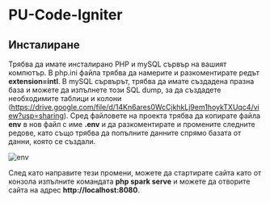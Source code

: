 # PU-Code-Igniter

## Инсталиране

Трябва да имате инсталирано PHP и mySQL сървър на вашият компютър. В php.ini файла трябва да намерите и разкоментирате редът **extension=intl**. В mySQL сървърът, трябва да имате създадена празна база и можете да изпълнете този SQL dump, за да създадете необходимите таблици и колони (https://drive.google.com/file/d/14Kn6ares0WcCjkhkLj9em1hoykTXUqc4/view?usp=sharing). Сред файловете на проекта трябва да копирате файла **env** в нов файл с име **.env** и да разкоментирате и промените следните редове, като също трябва да попълните данните спрямо базата от данни, която се създали.  
  
![env](https://i.ibb.co/XXh03jy/env.png)  
  
След като направите тези промени, можете да стартирате сайта като от конзола изпълните командата **php spark serve** и можете да отворите сайта на адрес **http://localhost:8080**.  
